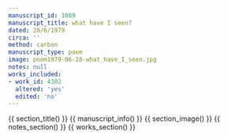 ```yaml
---
manuscript_id: 1089
manuscript_title: what have I seen?
dated: 28/6/1979
circa: ''
method: carbon
manuscript_type: poem
image: poem1979-06-28-what_have_I_seen.jpg
notes: null
works_included:
- work_id: 4302
  altered: 'yes'
  edited: 'no'
---
```


{{ section_title() }}
{{ manuscript_info() }}
{{ section_image() }}
{{ notes_section() }}
{{ works_section() }}
